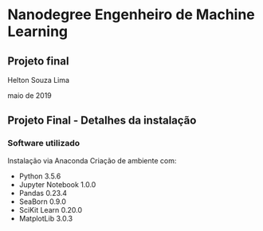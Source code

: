 ﻿# Nanodegree Engenheiro de Machine Learning
## Projeto final

Helton Souza Lima

maio de 2019

## Projeto Final - Detalhes da instalação

### Software utilizado

Instalação via Anaconda
Criação de ambiente com:

* Python 3.5.6
* Jupyter Notebook 1.0.0
* Pandas 0.23.4
* SeaBorn 0.9.0
* SciKit Learn 0.20.0
* MatplotLib 3.0.3
